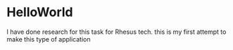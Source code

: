# HelloWorld
I have done research for this task for Rhesus tech.
this is my first attempt to make this type of application

